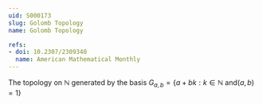 ```yaml
---
uid: S000173
slug: Golomb Topology
name: Golomb Topology

refs:
- doi: 10.2307/2309340
  name: American Mathematical Monthly
---
```

The topology on $\mathbb{N}$ generated by the basis $G_{a,b} = \{a + bk: k \in \mathbb{N} \mbox{ and} (a,b) = 1\}$

